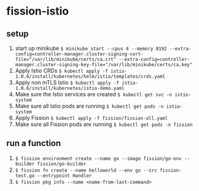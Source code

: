 # fission-istio

## setup

1. start up minikube `$ minikube start --cpus 4 --memory 8192 --extra-config=controller-manager.cluster-signing-cert-file="/var/lib/minikube/certs/ca.crt" --extra-config=controller-manager.cluster-signing-key-file="/var/lib/minikube/certs/ca.key"`
2. Apply Istio CRDs `$ kubectl apply -f istio-1.0.6/install/kubernetes/helm/istio/templates/crds.yaml`
3. Apply non mTLS Istio `$ kubectl apply -f istio-1.0.6/install/kubernetes/istio-demo.yaml`
4. Make sure the Istio services are created `$ kubectl get svc -n istio-system`
5. Make sure all Istio pods are running `$ kubectl get pods -n istio-system`
6. Apply Fission `$ kubectl apply -f fission/fission-all.yaml`
5. Make sure all Fission pods are running `$ kubectl get pods -n fission`

## run a function
1. `$ fission environment create --name go --image fission/go-env --builder fission/go-builder`
2. `$ fission fn create --name helloworld --env go --src fission-test.go --entrypoint Handler`
3. `$ fission pkg info --name <name-from-last-command>`
```